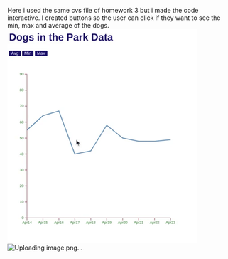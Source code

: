Here i used the same cvs file of homework 3 but i made the code interactive. I created buttons so the user can click if they want to see the min, max and average of the dogs. 
<img src="https://github.com/Njarrin/D3-Spring-24/blob/main/Homework%204%20Folder/Dogs%20in%20the%20park%20Transistions.gif?raw=true" alt="Dogs in the park Transistions.gif"/>![Uploading image.png…]()
